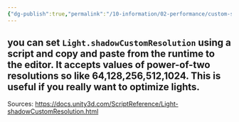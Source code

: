 ```yaml
---
{"dg-publish":true,"permalink":"/10-information/02-performance/custom-shadow-resolution/","created":"2024-04-23T23:37:38.391+07:00","updated":"2024-04-23T23:39:53.089+07:00"}
---
```


you can set `Light.shadowCustomResolution` using a script and copy and paste from the runtime to the editor. It accepts values of power-of-two resolutions so like 64,128,256,512,1024. This is useful if you really want to optimize lights.
--- 
Sources:
https://docs.unity3d.com/ScriptReference/Light-shadowCustomResolution.html